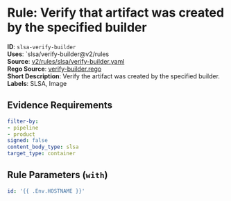 # Rule: Verify that artifact was created by the specified builder

**ID**: `slsa-verify-builder`  
**Uses**: `slsa/verify-builder@v2/rules  
**Source**: [v2/rules/slsa/verify-builder.yaml](https://github.com/scribe-public/sample-policies/v2/rules/slsa/verify-builder.yaml)  
**Rego Source**: [verify-builder.rego](https://github.com/scribe-public/sample-policies/v2/rules/slsa/verify-builder.rego)  
**Short Description**: Verify the artifact was created by the specified builder.  
**Labels**: SLSA, Image

## Evidence Requirements

```yaml
filter-by:
- pipeline
- product
signed: false
content_body_type: slsa
target_type: container
```
## Rule Parameters (`with`)

```yaml
id: '{{ .Env.HOSTNAME }}'
```
